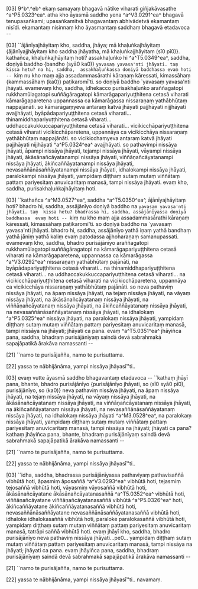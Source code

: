 [03] 9^b^.^eb^ ekaṃ samayaṃ bhagavā nātike viharati  giñjakāvasathe ^a^P5.0323^ea^. atha kho āyasmā saddho yena  ^a^V3.0291^ea^ bhagavā tenupasaṅkami; upasaṅkamitvā bhagavantaṃ abhivādetvā ekamantaṃ  nisīdi. ekamantaṃ nisinnaṃ kho āyasmantaṃ saddhaṃ bhagavā etadavoca  --

[03] ``ājānīyajhāyitaṃ kho, saddha, jhāya; mā khaḷuṅkajhāyitaṃ {ājānīyajjhāyitaṃ  kho saddha jhāyatha, mā khaḷuṅkajjhāyitaṃ (sī0 pī0)}.  kathañca, khaḷuṅkajhāyitaṃ hoti? assakhaḷuṅko hi ^a^T5.0349^ea^, saddha, doṇiyā  baddho {bandho (syā0 ka0)} `yavasaṃ yavasa'nti jhāyati. taṃ kissa hetu? na hi, saddha,  assakhaḷuṅkassa doṇiyā baddhassa evaṃ hoti -- `kiṃ nu kho maṃ  ajja assadammasārathi kāraṇaṃ kāressati, kimassāhaṃ {kammassāhaṃ (ka0)} paṭikaromī'ti.  so doṇiyā baddho `yavasaṃ yavasa'nti jhāyati. evamevaṃ kho,  saddha, idhekacco purisakhaḷuṅko araññagatopi rukkhamūlagatopi  suññāgāragatopi kāmarāgapariyuṭṭhitena cetasā viharati kāmarāgaparetena  uppannassa ca kāmarāgassa nissaraṇaṃ yathābhūtaṃ nappajānāti. so  kāmarāgaṃyeva antaraṃ katvā jhāyati pajjhāyati nijjhāyati  avajjhāyati, byāpādapariyuṭṭhitena cetasā viharati...  thinamiddhapariyuṭṭhitena cetasā viharati... uddhaccakukkuccapariyuṭṭhitena  cetasā viharati... vicikicchāpariyuṭṭhitena cetasā viharati  vicikicchāparetena, uppannāya ca vicikicchāya nissaraṇaṃ yathābhūtaṃ  nappajānāti. so vicikicchaṃyeva antaraṃ katvā jhāyati pajjhāyati  nijjhāyati ^a^P5.0324^ea^ avajjhāyati. so pathavimpi  nissāya jhāyati, āpampi nissāya jhāyati, tejampi nissāya  jhāyati, vāyampi nissāya jhāyati, ākāsānañcāyatanampi nissāya  jhāyati, viññāṇañcāyatanampi nissāya jhāyati,  ākiñcaññāyatanampi nissāya jhāyati, nevasaññānāsaññāyatanampi  nissāya jhāyati, idhalokampi nissāya jhāyati, paralokampi  nissāya jhāyati, yampidaṃ diṭṭhaṃ sutaṃ mutaṃ viññātaṃ pattaṃ pariyesitaṃ  anuvicaritaṃ manasā, tampi nissāya jhāyati. evaṃ kho, saddha,  purisakhaḷuṅkajhāyitaṃ hoti.

[03] ``kathañca ^a^M3.0527^ea^, saddha ^a^T5.0350^ea^, ājānīyajhāyitaṃ hoti? bhadro hi, saddha,  assājānīyo doṇiyā baddho na `yavasaṃ yavasa'nti jhāyati. taṃ  kissa hetu? bhadrassa hi, saddha, assājānīyassa doṇiyā baddhassa  evaṃ hoti -- `kiṃ nu kho maṃ ajja assadammasārathi kāraṇaṃ  kāressati, kimassāhaṃ paṭikaromī'ti. so doṇiyā baddho na  `yavasaṃ yavasa'nti jhāyati. bhadro hi, saddha, assājānīyo yathā  iṇaṃ yathā bandhaṃ yathā jāniṃ yathā kaliṃ evaṃ patodassa ajjhoharaṇaṃ  samanupassati. evamevaṃ kho, saddha, bhadro purisājānīyo  araññagatopi rukkhamūlagatopi suññāgāragatopi na  kāmarāgapariyuṭṭhitena cetasā viharati na kāmarāgaparetena, uppannassa ca  kāmarāgassa ^a^V3.0292^ea^ nissaraṇaṃ yathābhūtaṃ pajānāti, na byāpādapariyuṭṭhitena  cetasā viharati... na thinamiddhapariyuṭṭhitena cetasā viharati... na  uddhaccakukkuccapariyuṭṭhitena cetasā viharati... na  vicikicchāpariyuṭṭhitena cetasā viharati na vicikicchāparetena,  uppannāya ca vicikicchāya nissaraṇaṃ yathābhūtaṃ pajānāti. so neva  pathaviṃ nissāya jhāyati, na āpaṃ nissāya jhāyati, na tejaṃ  nissāya jhāyati, na vāyaṃ nissāya jhāyati, na ākāsānañcāyatanaṃ  nissāya jhāyati, na viññāṇañcāyatanaṃ nissāya jhāyati, na  ākiñcaññāyatanaṃ nissāya jhāyati, na nevasaññānāsaññāyatanaṃ  nissāya jhāyati, na idhalokaṃ ^a^P5.0325^ea^ nissāya jhāyati,  na paralokaṃ nissāya jhāyati, yampidaṃ diṭṭhaṃ sutaṃ mutaṃ viññātaṃ pattaṃ  pariyesitaṃ anuvicaritaṃ manasā, tampi nissāya na jhāyati; jhāyati  ca pana. evaṃ ^a^T5.0351^ea^ jhāyiñca pana, saddha, bhadraṃ purisājānīyaṃ saindā devā  sabrahmakā sapajāpatikā ārakāva namassanti --

[21] ``namo te purisājañña, namo te purisuttama.

[22] yassa te nābhijānāma, yampi nissāya jhāyasī''ti..

[03] evaṃ vutte āyasmā saddho bhagavantaṃ etadavoca -- ``kathaṃ jhāyī  pana, bhante, bhadro purisājānīyo {purisājānīyo jhāyati, so (sī0 syā0  pī0), purisājānīyo, so (ka0)} neva pathaviṃ nissāya jhāyati, na  āpaṃ nissāya jhāyati, na tejaṃ nissāya jhāyati, na vāyaṃ nissāya  jhāyati, na ākāsānañcāyatanaṃ nissāya jhāyati, na  viññāṇañcāyatanaṃ nissāya jhāyati, na ākiñcaññāyatanaṃ nissāya  jhāyati, na nevasaññānāsaññāyatanaṃ nissāya jhāyati, na idhalokaṃ  nissāya jhāyati ^a^M3.0528^ea^, na paralokaṃ nissāya jhāyati, yampidaṃ diṭṭhaṃ sutaṃ  mutaṃ viññātaṃ pattaṃ pariyesitaṃ anuvicaritaṃ manasā, tampi nissāya  na jhāyati; jhāyati ca pana? kathaṃ jhāyiñca pana, bhante, bhadraṃ  purisājānīyaṃ saindā devā sabrahmakā sapajāpatikā ārakāva  namassanti --

[21] ``namo te purisājañña, namo te purisuttama.

[22] yassa te nābhijānāma, yampi nissāya jhāyasī''ti..

[03] ``idha, saddha, bhadrassa purisājānīyassa pathaviyaṃ pathavisaññā  vibhūtā hoti, āpasmiṃ āposaññā ^a^V3.0293^ea^ vibhūtā hoti, tejasmiṃ  tejosaññā vibhūtā hoti, vāyasmiṃ vāyosaññā vibhūtā hoti,  ākāsānañcāyatane ākāsānañcāyatanasaññā ^a^T5.0352^ea^ vibhūtā hoti,  viññāṇañcāyatane viññāṇañcāyatanasaññā vibhūtā ^a^P5.0326^ea^  hoti, ākiñcaññāyatane ākiñcaññāyatanasaññā vibhūtā hoti,  nevasaññānāsaññāyatane nevasaññānāsaññāyatanasaññā vibhūtā hoti,  idhaloke idhalokasaññā vibhūtā hoti, paraloke paralokasaññā vibhūtā  hoti, yampidaṃ diṭṭhaṃ sutaṃ mutaṃ viññātaṃ pattaṃ pariyesitaṃ anuvicaritaṃ  manasā, tatrāpi saññā vibhūtā hoti. evaṃ jhāyī kho, saddha, bhadro  purisājānīyo neva pathaviṃ nissāya jhāyati...pe0... yampidaṃ diṭṭhaṃ  sutaṃ mutaṃ viññātaṃ pattaṃ pariyesitaṃ anuvicaritaṃ manasā, tampi  nissāya na jhāyati; jhāyati ca pana. evaṃ jhāyiñca pana, saddha,  bhadraṃ purisājānīyaṃ saindā devā sabrahmakā sapajāpatikā ārakāva  namassanti --

[21] ``namo te purisājañña, namo te purisuttama.

[22] yassa te nābhijānāma, yampi nissāya jhāyasī''ti..  navamaṃ.